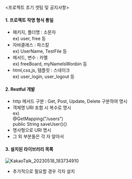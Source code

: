 <프로젝트 초기 셋팅 및 공지사항>

#### 1. 프로젝트 작명 형식 통일

  - 패키지, 폴더명 : 소문자 <br>
     ex) user, free 등
  - 자바클래스 : 파스칼 <br>
     ex) UserName, TestFile 등
  - 메서드, 변수 : 카멜 <br>
     ex) freeBoard, myNameIsWonbin 등
  - html,css,js, 템플릿 : 스네이크 <br>
     ex) user_login, user_logout 등

#### 2. Restful 개발

  - http 메서드 구분 : Get, Post, Update, Delete 구분하여 명시
  - 객체명 URI 포함 시 복수로 명시 <br>
  ex) <br>
    @GetMapping("/users") <br>
    public String saveUser(){} 
  - 명사형으로 URI 명시
  - 그 외 부분들은 각 자 알아서

#### 3. 설치된 라이브러리 목록 

![KakaoTalk_20230518_183734910](https://github.com/WonJae0914/goodgoott/assets/120714001/5573535f-f03b-4ed0-be78-a2a7fdc5113f)

  
  - 추가적으로 필요할 경우 각자 설치
